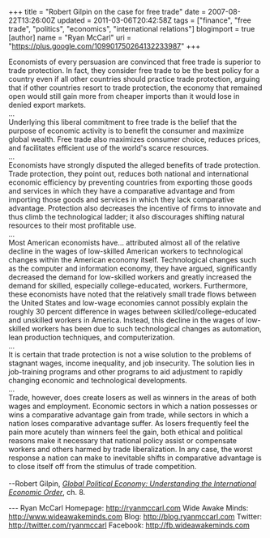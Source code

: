 +++
title = "Robert Gilpin on the case for free trade"
date = 2007-08-22T13:26:00Z
updated = 2011-03-06T20:42:58Z
tags = ["finance", "free trade", "politics", "economics", "international relations"]
blogimport = true
[author]
	name = "Ryan McCarl"
	uri = "https://plus.google.com/109901750264132233987"
+++

Economists of every persuasion are convinced that free trade is superior to trade protection. In fact, they consider free trade to be the best policy for a country even if all other countries should practice trade protection, arguing that if other countries resort to trade protection, the economy that remained open would still gain more from cheaper imports than it would lose in denied export markets.<br />...<br />Underlying this liberal commitment to free trade is the belief that the purpose of economic activity is to benefit the consumer and maximize global wealth. Free trade also maximizes consumer choice, reduces prices, and facilitates efficient use of the world's scarce resources.<br />...<br />Economists have strongly disputed the alleged benefits of trade protection. Trade protection, they point out, reduces both national and international economic efficiency by preventing countries from exporting those goods and services in which they have a comparative advantage and from importing those goods and services in which they lack comparative advantage. Protection also decreases the incentive of firms to innovate and thus climb the technological ladder; it also discourages shifting natural resources to their most profitable use.<br />...<br />Most American economists have... attributed almost all of the relative decline in the wages of low-skilled American workers to technological changes within the American economy itself. Technological changes such as the computer and information economy, they have argued, significantly decreased the demand for low-skilled workers and greatly increased the demand for skilled, especially college-educated, workers. Furthermore, these economists have noted that the relatively small trade flows between the United States and low-wage economies cannot possibly explain the roughly 30 percent difference in wages between skilled/college-educated and unskilled workers in America. Instead, this decline in the wages of low-skilled workers has been due to such technological changes as automation, lean production techniques, and computerization.<br />...<br />It is certain that trade protection is not a wise solution to the problems of stagnant wages, income inequality, and job insecurity. The solution lies in job-training programs and other programs to aid adjustment to rapidly changing economic and technological developments.<br />...<br />Trade, however, does create losers as well as winners in the areas of both wages and employment. Economic sectors in which a nation possesses or wins a comparative advantage gain from trade, while sectors in which a nation loses comparative advantage suffer. As losers frequently feel the pain more acutely than winners feel the gain, both ethical and political reasons make it necessary that national policy assist or compensate workers and others harmed by trade liberalization. In any case, the worst response a nation can make to inevitable shifts in comparative advantage is to close itself off from the stimulus of trade competition.<br /><br />--Robert Gilpin, <em><a href="http://www.amazon.com/Global-Political-Economy-Understanding-International/dp/8125023062/ref=pd_bbs_sr_1/102-9384903-0615323?ie=UTF8&s=books&amp;qid=1187804857&amp;sr=8-1">Global Political Economy: Understanding the International Economic Order</a></em>, ch. 8.<div class="blogger-post-footer">---
Ryan McCarl
Homepage: http://ryanmccarl.com
Wide Awake Minds: http://www.wideawakeminds.com
Blog: http://blog.ryanmccarl.com
Twitter: http://twitter.com/ryanmccarl
Facebook: http://fb.wideawakeminds.com</div>
